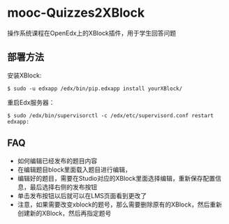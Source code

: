 # mooc-Quizzes2XBlock
操作系统课程在OpenEdx上的XBlock插件，用于学生回答问题

## 部署方法
安装XBlock:
```
$ sudo -u edxapp /edx/bin/pip.edxapp install yourXBlock/
```

重启Edx服务器：
```
$ sudo /edx/bin/supervisorctl -c /edx/etc/supervisord.conf restart edxapp:
```

## FAQ
- 如何编辑已经发布的题目内容
 - 在编辑题目block里面载入题目进行编辑，
 - 编辑好的题目，需要在Studio对应的XBlock里面选择编辑，重新保存配置信息，最后选择右侧的发布按钮
 - 单击发布按钮以后就可以在LMS页面看到更改了
 - 注意，如果需要改变xblock的题号，那么需要删除原有的XBlock，然后重新创建新的XBlock，然后再指定题号

